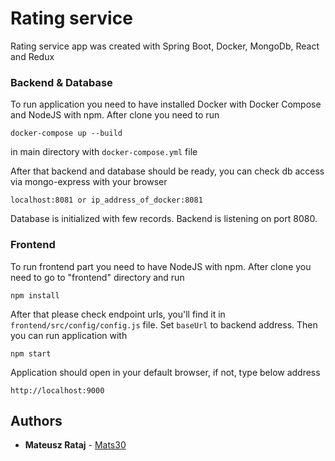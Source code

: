 # Rating service

Rating service app was created with Spring Boot, Docker, MongoDb, React and Redux

### Backend & Database

To run application you need to have installed Docker with Docker Compose and NodeJS with npm. After clone you need to run 

```
docker-compose up --build
```

in main directory with `docker-compose.yml` file

After that backend and database should be ready, you can check db access via mongo-express with your browser

```
localhost:8081 or ip_address_of_docker:8081
```

Database is initialized with few records. Backend is listening on port 8080.


### Frontend

To run frontend part you need to have NodeJS with npm. After clone you need to go to "frontend" directory and run

```
npm install
```

After that please check endpoint urls, you'll find it in `frontend/src/config/config.js` file. Set `baseUrl` to backend address. Then you can run
application with 

```
npm start
```

Application should open in your default browser, if not, type below address

```
http://localhost:9000
```




## Authors

* **Mateusz Rataj** - [Mats30](https://github.com/Mats30)
